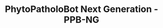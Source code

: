 ---
title: "PhytoPatholoBot Next Generation - PPB-NG"
excerpt: "Multi source high throughput phenotyping robot<br/><img src='/images/portfolio/PPB_NG/FULL V3 New Amiga Assembly v3.png'>"
collection: portfolio
---